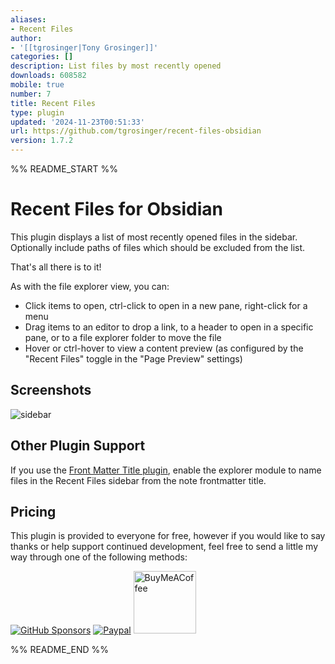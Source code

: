 ```yaml
---
aliases:
- Recent Files
author:
- '[[tgrosinger|Tony Grosinger]]'
categories: []
description: List files by most recently opened
downloads: 608582
mobile: true
number: 7
title: Recent Files
type: plugin
updated: '2024-11-23T00:51:33'
url: https://github.com/tgrosinger/recent-files-obsidian
version: 1.7.2
---
```


%% README_START %%

# Recent Files for Obsidian

This plugin displays a list of most recently opened files in the sidebar.
Optionally include paths of files which should be excluded from the list.

That's all there is to it!

As with the file explorer view, you can:

* Click items to open, ctrl-click to open in a new pane, right-click for a menu
* Drag items to an editor to drop a link, to a header to open in a specific pane, or to a file explorer folder to move the file
* Hover or ctrl-hover to view a content preview (as configured by the "Recent Files" toggle in the "Page Preview" settings)

## Screenshots

![sidebar](https://raw.githubusercontent.com/tgrosinger/recent-files-obsidian/main/resources/screenshots/sidebar.png)

## Other Plugin Support

If you use the [Front Matter Title plugin](https://github.com/snezhig/obsidian-front-matter-title), enable the explorer module to name files in the Recent Files sidebar from the note frontmatter title.

## Pricing

This plugin is provided to everyone for free, however if you would like to
say thanks or help support continued development, feel free to send a little
my way through one of the following methods:

[![GitHub Sponsors](https://img.shields.io/github/sponsors/tgrosinger?style=social)](https://github.com/sponsors/tgrosinger)
[![Paypal](https://img.shields.io/badge/paypal-tgrosinger-yellow?style=social&logo=paypal)](https://paypal.me/tgrosinger)
[<img src="https://cdn.buymeacoffee.com/buttons/v2/default-yellow.png" alt="BuyMeACoffee" width="100">](https://www.buymeacoffee.com/tgrosinger)

%% README_END %%